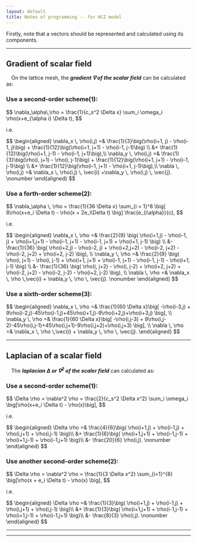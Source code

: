 ```yaml
---
layout: default
title: Notes of programming -- for HCZ model
---
```


Firstly, note that a vectors should be represented and calculated using its components.

---

## Gradient of scalar field

&emsp;On the lattice mesh, the **_gradient $\nabla$ of the scalar field_** can be calculated as:

### Use a second-order scheme(1):

<p>$$
    \nabla_\alpha\,\rho = \frac{1}{c_s^2 \Delta x} \sum_i \omega_i \rho(x+e_{\alpha i} \Delta t),
$$</p>
i.e.
<p>$$
\begin{aligned}
    \nabla_x \, \rho(i,j) =& \frac{1}{3}\big(\rho(i+1, j) - \rho(i-1, j)\big)
        + \frac{1}{12}\big(\rho(i+1, j+1) - \rho(i-1, j-1)\big) \\ 
        &+ \frac{1}{12}\big(\rho(i+1, j-1) - \rho(i-1, j+1)\big),\\
    \nabla_y \, \rho(i,j) =& \frac{1}{3}\big(\rho(i, j+1) - \rho(i, j-1)\big)
        + \frac{1}{12}\big(\rho(i+1, j+1) - \rho(i-1, j-1)\big) \\
        &+ \frac{1}{12}\big(\rho(i-1, j+1) - \rho(i+1, j-1)\big),\\
    \nabla \, \rho(i,j) =& \nabla_x \, \rho(i,j) \, \vec{i} +\nabla_y \, \rho(i,j) \, \vec{j}. \nonumber
\end{aligned}
$$</p>

### Use a forth-order scheme(2):

<p>$$
\nabla_\alpha \, \rho = \frac{1}{36 \Delta x} \sum_{i = 1}^8 \big[ 8\rho(x+e_i \Delta t) - \rho(x + 2e_i\Delta t) \big] \frac{e_{i\alpha}}{c},
$$</p>
i.e.
<p>$$
\begin{aligned}
    \nabla_x \, \rho =& \frac{2}{9} \big( 
            \rho(i+1,j) - \rho(i-1, j) + \rho(i+1,j+1) - \rho(i-1, j+1) - \rho(i-1, j+1) + \rho(i+1, j-1)
        \big) \\
        &- \frac{1}{36} \big(
            \rho(i+2,j) - \rho(i-2, j) + \rho(i+2,j+2) - \rho(i-2, j+2) - \rho(i-2, j+2) + \rho(i+2, j-2)
        \big),   \\
    \nabla_y \, \rho =& \frac{2}{9} \big(
            \rho(i, j+1) - \rho(i, j-1) + \rho(i+1, j+1) + \rho(i-1, j+1) - \rho(i-1, j-1) - \rho(i+1, j-1)
        \big)   \\
        &- \frac{1}{36} \big(
            \rho(i, j+2) - \rho(i, j-2) + \rho(i+2, j+2) + \rho(i-2, j+2) - \rho(i-2, j-2) - \rho(i+2, j-2)
        \big),   \\
    \nabla \, \rho =& \nabla_x \, \rho \,\vec{i} + \nabla_y \, \rho \, \vec{j}. \nonumber
\end{aligned}
$$</p>

### Use a sixth-order scheme(3):

<p>$$
\begin{aligned}
    \nabla_x \, \rho =& \frac{1}{60 \Delta x}\big[
        -\rho(i-3,j) + 9\rho(i-2,j)-45\rho(i-1,j)+45\rho(i+1,j)-9\rho(i+2,j)+\rho(i+3,j)
    \big],   \\
    \nabla_y \, \rho =& \frac{1}{60 \Delta x}\big[
        -\rho(i,j-3) + 9\rho(i,j-2)-45\rho(i,j-1)+45\rho(i,j+1)-9\rho(i,j+2)+\rho(i,j+3)
    \big],  \\
    \nabla \, \rho =& \nabla_x \, \rho \,\vec{i} + \nabla_y \, \rho \, \vec{j}.
\end{aligned}
$$</p>

---

## Laplacian of a scalar field

&emsp;The **_laplacian $\Delta$ or $\nabla^2$ of the scaler field_** can calculated as:

### Use a second-order scheme(1):

<p>$$
\Delta \rho = \nabla^2 \rho
    = \frac{2}{c_s^2 \Delta x^2} \sum_i \omega_i \big[\rho(x+e_i \Delta t) - \rho(x)\big],
$$</p>
i.e.
<p>$$
\begin{aligned}
    \Delta \rho =& \frac{4}{6}\big( \rho(i+1,j) + \rho(i-1,j) + \rho(i,j+1) + \rho(i,j-1) \big)\\
        &+ \frac{1}{6}\big( \rho(i+1,j+1) + \rho(i-1,j-1) + \rho(i+1,j-1) + \rho(i-1,j+1) \big)\\
        &- \frac{20}{6} \rho(i,j).  \nonumber
\end{aligned}
$$</p>

### Use another second-order scheme(2):

<p>$$
\Delta \rho = \nabla^2 \rho =  \frac{1}{3 \Delta x^2} \sum_{i=1}^{8} \big[\rho(x + e_i \Delta t) - \rho(x) \big],
$$</p>
i.e.
<p>$$
\begin{aligned}
    \Delta \rho =& \frac{1}{3}\big( \rho(i+1,j) + \rho(i-1,j) + \rho(i,j+1) + \rho(i,j-1) \big)\\
        &+ \frac{1}{3}\big( \rho(i+1,j+1) + \rho(i-1,j-1) + \rho(i+1,j-1) + \rho(i-1,j+1) \big)\\
        &- \frac{8}{3} \rho(i,j).  \nonumber
\end{aligned}
$$</p>

---

---